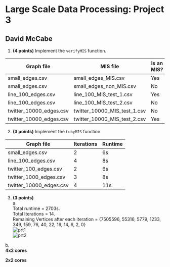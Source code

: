 # Large Scale Data Processing: Project 3
## David McCabe  

1. **(4 points)** Implement the `verifyMIS` function.  

|        Graph file       |           MIS file           | Is an MIS? |
| ----------------------- | ---------------------------- | ---------- |
| small_edges.csv         | small_edges_MIS.csv          | Yes        |
| small_edges.csv         | small_edges_non_MIS.csv      | No         |
| line_100_edges.csv      | line_100_MIS_test_1.csv      | Yes        |
| line_100_edges.csv      | line_100_MIS_test_2.csv      | No         |
| twitter_10000_edges.csv | twitter_10000_MIS_test_1.csv | No         |
| twitter_10000_edges.csv | twitter_10000_MIS_test_2.csv | Yes        |

2. **(3 points)** Implement the `LubyMIS` function.   

|        Graph file       |     Iterations     |    Runtime     |
| ----------------------- | ------------------ | -------------- |
| small_edges.csv         |          2         |       6s       |
| line_100_edges.csv      |          4         |       8s       |
| twitter_100_edges.csv   |          2         |       6s       |  
| twitter_1000_edges.csv  |          3         |       8s       |
| twitter_10000_edges.csv |          4         |       11s      |

3. **(3 points)**  
a.  
Total runtime = 2703s.  
Total Iterations = 14.  
Remaining Vertices after each iteration = {7505596, 55316, 5779, 1233, 349, 159, 76, 40, 22, 16, 14, 6, 2, 0}  
![prt1](https://user-images.githubusercontent.com/43038510/115490726-a5de4480-a22c-11eb-8072-f2d3c1650aa9.PNG)  
![prt2](https://user-images.githubusercontent.com/43038510/115490763-bee6f580-a22c-11eb-9775-67277ad8cb1a.PNG)

b.  
**4x2 cores**  

**2x2 cores** 
